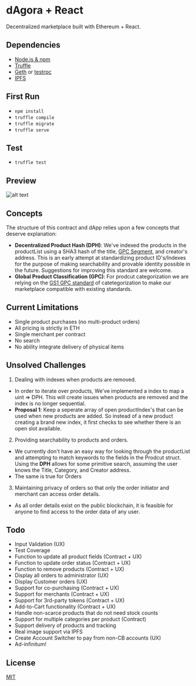 # dAgora + React
Decentralized marketplace built with Ethereum + React.

## Dependencies
* [Node.js & npm](https://nodejs.org)
* [Truffle](https://github.com/ConsenSys/truffle)
* [Geth](https://github.com/ethereum/go-ethereum/wiki/geth) or [testrpc](https://github.com/ethereumjs/testrpc)
* [IPFS](https://ipfs.io/)

## First Run
*  `npm install`
*  `truffle compile`
*  `truffle migrate`
*  `truffle serve`

## Test
* `truffle test`

## Preview
![alt text](https://raw.githubusercontent.com/dsystems-io/dagora/master/app/images/preview.png "App Preview")

## Concepts
The structure of this contract and dApp relies upon a few concepts that deserve explanation:
* **Decentralized Product Hash (DPH)**: We've indexed the products in the productList using a SHA3 hash of the title, [GPC Segment](http://www.gs1.org/gpc), and creator's address. This is an early attempt at standardizing product ID's/Indexes for the purpose of making searchability and provable identity possible in the future. Suggestions for improving this standard are welcome.
* **Global Product Classification (GPC)**: For prodcut categorization we are relying on the [GS1 GPC standard](http://www.gs1.org/gpc) of catetegorization to make our marketplace compatible with existing standards.

## Current Limitations
* Single product purchases (no multi-product orders)
* All pricing is strictly in ETH
* Single merchant per contract
* No search
* No ability integrate delivery of physical items

## Unsolved Challenges
1. Dealing with indexes when products are removed.
  * In order to iterate over products, We've implemented a index to map a uint => DPH. This will create issues when products are removed and the index is no longer sequential.
  * **Proposal 1**: Keep a seperate array of open productIndex's that can be used when new products are added. So instead of a new product creating a brand new index, it first checks to see whether there is an open slot available.
2. Providing searchability to products and orders.
  * We currently don't have an easy way for looking through the productList and attempting to match keywords to the fields in the Prodcut struct. Using the **DPH** allows for some primitive search, assuming the user knows the Title, Category, and Creator address.
  * The same is true for Orders
3. Maintaining privacy of orders so that only the order initiator and merchant can access order details.
  * As all order details exist on the public blockchain, it is feasible for anyone to find access to the order data of any user.


## Todo
* Input Validation (UX)
* Test Coverage
* Function to update all product fields (Contract + UX)
* Function to update order status (Contract + UX)
* Function to remove products (Contract + UX)
* Display all orders to administrator (UX)
* Display Customer orders (UX)
* Support for co-purchasing (Contract + UX)
* Support for merchants (Contract + UX)
* Support for 3rd-party tokens (Contract + UX)
* Add-to-Cart functionality (Contract + UX)
* Handle non-scarce products that do not need stock counts
* Support for multiple categories per product (Contract)
* Support delivery of products and tracking
* Real image support via IPFS
* Create Account Switcher to pay from non-CB accounts (UX)
* Ad-infinitum!

## License
[MIT](https://github.com/dsystems-io/dagora/blob/master/LICENSE)
